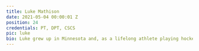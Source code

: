 ```yaml
---
title: Luke Mathison
date: 2021-05-04 00:00:01 Z
position: 24
credentials: PT, DPT, CSCS
pic: luke
bio: Luke grew up in Minnesota and, as a lifelong athlete playing hockey and collegiate soccer, he understands the importance of maintaining a healthy and active lifestyle as well as the pitfalls often associated with injury recovery. Earning his Doctorate of Physical Therapy from The University of Illinois at Chicago, he enjoys working with athletes of all ages and abilities, from amateur to professional, by reducing their risk of injury and helping them achieve their peak performance goals. Now living in Cardiff, Luke enjoys hiking, hunting, skiing, surfing, and spending time with his wife and daughters.
---
```

